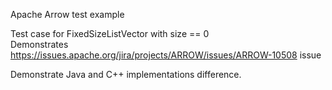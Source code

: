 Apache Arrow test example

Test case for FixedSizeListVector with size == 0  
Demonstrates https://issues.apache.org/jira/projects/ARROW/issues/ARROW-10508 issue

Demonstrate Java and C++ implementations difference.

